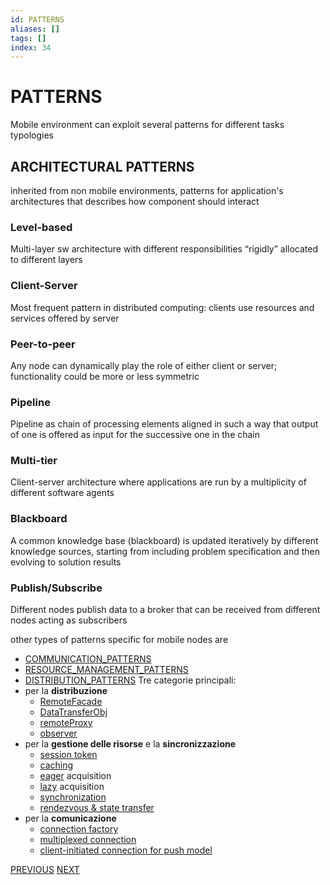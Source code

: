 ```yaml
---
id: PATTERNS
aliases: []
tags: []
index: 34
---
```


# PATTERNS

Mobile environment can exploit several patterns for different tasks typologies

## ARCHITECTURAL PATTERNS

inherited from non mobile environments, patterns for application's architectures that describes how component should interact
### Level-based

Multi-layer sw architecture with different responsibilities “rigidly” allocated to different layers
### Client-Server

Most frequent pattern in distributed computing: clients use resources and services offered by server
### Peer-to-peer

Any node can dynamically play the role of either client or server; functionality could be more or less symmetric
### Pipeline

Pipeline as chain of processing elements aligned in such a way that output of one is offered as input for the successive one in the chain
### Multi-tier

Client-server architecture where applications are run by a multiplicity of different software agents
### Blackboard

A common knowledge base (blackboard) is updated iteratively by different knowledge sources, starting from including problem specification and then evolving to solution results
### Publish/Subscribe

Different nodes publish data to a broker that can be received from different nodes acting as subscribers

other types of patterns specific for mobile nodes are
- [COMMUNICATION_PATTERNS](mobile_systems/COMMUNICATION_PATTERNS.md)
- [RESOURCE_MANAGEMENT_PATTERNS](mobile_systems/RESOURCE_MANAGEMENT_PATTERNS.md)
- [DISTRIBUTION_PATTERNS](mobile_systems/DISTRIBUTION_PATTERNS.md)
Tre categorie principali:
- per la **distribuzione**
	- [RemoteFacade](mobile_systems/RemoteFacade.md)
	- [DataTransferObj](mobile_systems/DataTransferObj.md)
	- [remoteProxy](mobile_systems/remoteProxy.md)
	- [observer](mobile_systems/observer.md)
- per la **gestione delle risorse** e la **sincronizzazione**
	- [session token](mobile_systems/sessTok.md)
	- [caching](mobile_systems/caching.md)
	- [eager](mobile_systems/eager.md) acquisition
	- [lazy](mobile_systems/lazy.md) acquisition
	- [synchronization](mobile_systems/synch.md)
	- [rendezvous & state transfer](mobile_systems/stateTransfer.md)
- per la **comunicazione**
	- [connection factory](mobile_systems/connFact.md)
	- [multiplexed connection](mobile_systems/multiplexedConn.md)
	- [client-initiated connection for push model](mobile_systems/clientInit.md)

[PREVIOUS](pages/mobile_middleware/MOBILE_MIDDLEWARE_PRINCIPLES.md) [NEXT](mobile_systems/mobile_middleware/DISTRIBUTION_PATTERNS.md)
